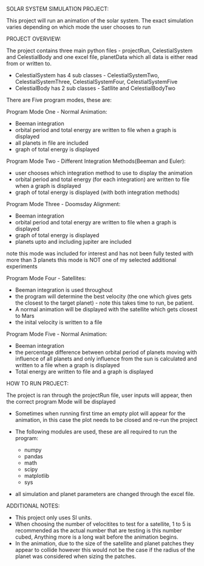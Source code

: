 SOLAR SYSTEM SIMULATION PROJECT:

This project will run an animation of the solar system. The exact simulation varies depending on which mode the user chooses to run 

PROJECT OVERVIEW:

The project contains three main python files - projectRun, CelestialSystem and CelestialBody and one excel file, planetData 
which all data is either read from or written to.
 - CelestialSystem has 4 sub classes - CelestialSystemTwo, CelestialSystemThree, CelestialSystemFour, CelestialSystemFive
 - CelestialBody has 2 sub classes - Satllite and CelestialBodyTwo

There are Five program modes, these are:

Program Mode One - Normal Animation:
- Beeman integration
- orbital period and total energy are written to file when a graph is displayed
- all planets in file are included
- graph of total energy is displayed 

Program Mode Two - Different Integration Methods(Beeman and Euler):
- user chooses which integration method to use to display the animation
- orbital period and total energy (for each integration) are written to file when a graph is displayed
- graph of total energy is displayed (with both integration methods)

Program Mode Three - Doomsday Alignment:
- Beeman integration
- orbital period and total energy are written to file when a graph is displayed
- graph of total energy is displayed 
- planets upto and including jupiter are included 

note this mode was included for interest and has not been fully tested with more than 3 planets 
this mode is NOT one of my selected additional experiments

Program Mode Four - Satellites:
- Beeman integration is used throughout
- the program will determine the best velocity (the one which gives gets the closest to the target planet) - note this takes time to run, be patient. 
- A normal animation will be displayed with the satellite which gets closest to Mars 
- the inital velocity is written to a file 

Program Mode Five - Normal Animation:
- Beeman integration
- the percentage difference between orbital period of planets moving with influence of all planets and only influence from the sun is 
  calculated and written to a file when a graph is displayed
- Total energy are written to file and a graph is displayed


HOW TO RUN PROJECT:

The project is ran through the projectRun file, user inputs will appear, then the correct program Mode will be displayed

- Sometimes when running first time an empty plot will appear for the animation, in this case the plot needs to be closed and re-run the project

- The following modules are used, these are all required to run the program:
    - numpy
    - pandas
    - math
    - scipy
    - matplotlib
    - sys
    
- all simulation and planet parameters are changed through the excel file. 


ADDITIONAL NOTES:

- This project only uses SI units. 
- When choosing the number of velocitites to test for a satellite, 1 to 5 is recommended as the actual number that are 
testing is this number cubed, Anything more is a long wait before the animation begins. 
- In the animation, due to the size of the satellite and planet patches they appear to collide however this would 
not be the case if the radius of the planet was considered when sizing the patches. 
